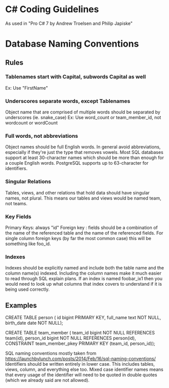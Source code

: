 # C# Coding Guidelines
As used in "Pro C# 7 by Andrew Troelsen and Philip Japiske"

# Database Naming Conventions
## Rules
### Tablenames start with Capital, subwords Capital as well
Ex: Use "FirstName"

### Underscores separate words, except Tablenames
Object name that are comprised of multiple words should be separated by underscores (ie. snake_case)
Ex: Use word_count or team_member_id, not wordcount or wordCount

### Full words, not abbreviations
Object names should be full English words. In general avoid abbreviations, especially if they're just the type that removes vowels. Most SQL databases support at least 30-character names which should be more than enough for a couple English words. PostgreSQL supports up to 63-character for identifiers.

### Singular Relations
Tables, views, and other relations that hold data should have singular names, not plural. This means our tables and views would be named team, not teams.

### Key Fields
Primary Keys: always "id"
Foreign key : fields should be a combination of the name of the referenced table and the name of the referenced fields. For single column foreign keys (by far the most common case) this will be something like foo_id.

### Indexes
Indexes should be explicitly named and include both the table name and the column name(s) indexed. Including the column names make it much easier to read through SQL explain plans. If an index is named foobar_ix1 then you would need to look up what columns that index covers to understand if it is being used correctly.

## Examples
CREATE TABLE person (
  id            bigint PRIMARY KEY,
  full_name     text NOT NULL,
  birth_date    date NOT NULL);

CREATE TABLE team_member (
  team_id       bigint NOT NULL REFERENCES team(id),
  person_id     bigint NOT NULL REFERENCES person(id),
  CONSTRAINT team_member_pkey PRIMARY KEY (team_id, person_id));

SQL naming conventions mostly taken from https://launchbylunch.com/posts/2014/Feb/16/sql-naming-conventions/
Identifiers should be written entirely in lower case. This includes tables, views, column, and everything else too. Mixed case identifier names means that every usage of the identifier will need to be quoted in double quotes (which we already said are not allowed).

